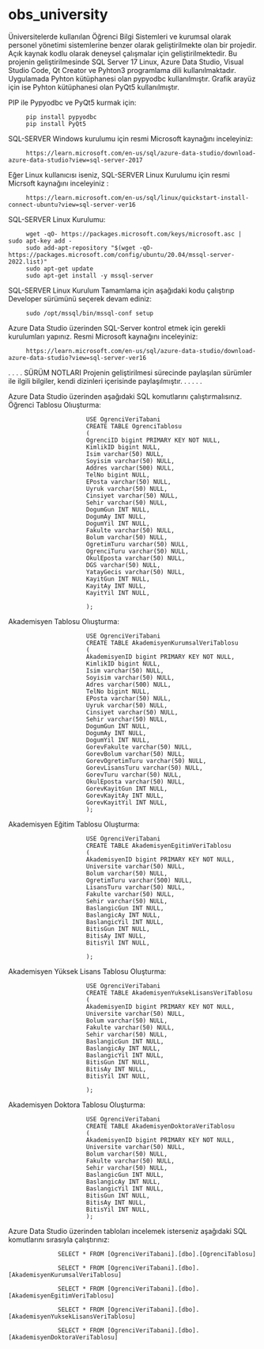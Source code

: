 # obs_university
Üniversitelerde kullanılan Öğrenci Bilgi Sistemleri ve kurumsal olarak personel yönetimi sistemlerine benzer olarak geliştirilmekte olan bir projedir. Açık kaynak kodlu olarak deneysel çalışmalar için geliştirilmektedir. Bu projenin geliştirilmesinde SQL Server 17 Linux, Azure Data Studio, Visual Studio Code, Qt Creator ve Pyhton3 programlama dili kullanılmaktadır. Uygulamada Pyhton kütüphanesi olan pypyodbc kullanılmıştır. Grafik arayüz için ise Pyhton kütüphanesi olan PyQt5 kullanılmıştır.

PIP ile Pypyodbc ve PyQt5 kurmak için:

         pip install pypyodbc
         pip install PyQt5

SQL-SERVER Windows kurulumu için resmi Microsoft kaynağını inceleyiniz:
         
         https://learn.microsoft.com/en-us/sql/azure-data-studio/download-azure-data-studio?view=sql-server-2017

Eğer Linux kullanıcısı iseniz, SQL-SERVER Linux Kurulumu için resmi Micrsoft kaynağını inceleyiniz : 

         https://learn.microsoft.com/en-us/sql/linux/quickstart-install-connect-ubuntu?view=sql-server-ver16

SQL-SERVER Linux Kurulumu:

         
         wget -qO- https://packages.microsoft.com/keys/microsoft.asc | sudo apt-key add - 
         sudo add-apt-repository "$(wget -qO- https://packages.microsoft.com/config/ubuntu/20.04/mssql-server-2022.list)" 
         sudo apt-get update 
         sudo apt-get install -y mssql-server

SQL-SERVER Linux Kurulum Tamamlama için aşağıdaki kodu çalıştırıp Developer sürümünü seçerek devam ediniz:
          
         sudo /opt/mssql/bin/mssql-conf setup

Azure Data Studio üzerinden SQL-Server kontrol etmek için gerekli kurulumları yapınız. Resmi Microsoft kaynağını inceleyiniz:
       
         https://learn.microsoft.com/en-us/sql/azure-data-studio/download-azure-data-studio?view=sql-server-ver16
.
.
.
.
SÜRÜM NOTLARI
Projenin geliştirilmesi sürecinde paylaşılan sürümler ile ilgili bilgiler, kendi dizinleri içerisinde paylaşılmıştır. 
.
.
.
.
.


Azure Data Studio üzerinden aşağıdaki SQL komutlarını çalıştırmalısınız.
Öğrenci Tablosu Olıuşturma:

                          USE OgrenciVeriTabani
                          CREATE TABLE OgrenciTablosu
                          (
                          OgrenciID bigint PRIMARY KEY NOT NULL,
                          KimlikID bigint NULL,
                          Isim varchar(50) NULL,
                          Soyisim varchar(50) NULL,
                          Addres varchar(500) NULL,
                          TelNo bigint NULL,
                          EPosta varchar(50) NULL,
                          Uyruk varchar(50) NULL,
                          Cinsiyet varchar(50) NULL,
                          Sehir varchar(50) NULL,
                          DogumGun INT NULL,
                          DogumAy INT NULL,
                          DogumYil INT NULL,
                          Fakulte varchar(50) NULL,
                          Bolum varchar(50) NULL,
                          OgretimTuru varchar(50) NULL,
                          OgrenciTuru varchar(50) NULL,
                          OkulEposta varchar(50) NULL,
                          DGS varchar(50) NULL,
                          YatayGecis varchar(50) NULL,
                          KayitGun INT NULL,
                          KayitAy INT NULL,
                          KayitYil INT NULL,

                          );
Akademisyen Tablosu Olıuşturma:

                          USE OgrenciVeriTabani
                          CREATE TABLE AkademisyenKurumsalVeriTablosu
                          (
                          AkademisyenID bigint PRIMARY KEY NOT NULL,
                          KimlikID bigint NULL,
                          Isim varchar(50) NULL,
                          Soyisim varchar(50) NULL,
                          Adres varchar(500) NULL,
                          TelNo bigint NULL,
                          EPosta varchar(50) NULL,
                          Uyruk varchar(50) NULL,
                          Cinsiyet varchar(50) NULL,
                          Sehir varchar(50) NULL,
                          DogumGun INT NULL,
                          DogumAy INT NULL,
                          DogumYil INT NULL,
                          GorevFakulte varchar(50) NULL,
                          GorevBolum varchar(50) NULL,
                          GorevOgretimTuru varchar(50) NULL,
                          GorevLisansTuru varchar(50) NULL,
                          GorevTuru varchar(50) NULL,
                          OkulEposta varchar(50) NULL,
                          GorevKayitGun INT NULL,
                          GorevKayitAy INT NULL,
                          GorevKayitYil INT NULL,
                          );
                          
Akademisyen Eğitim Tablosu Oluşturma:

                          USE OgrenciVeriTabani
                          CREATE TABLE AkademisyenEgitimVeriTablosu
                          (
                          AkademisyenID bigint PRIMARY KEY NOT NULL,
                          Universite varchar(50) NULL,
                          Bolum varchar(50) NULL,
                          OgretimTuru varchar(500) NULL,
                          LisansTuru varchar(50) NULL,
                          Fakulte varchar(50) NULL,
                          Sehir varchar(50) NULL,
                          BaslangicGun INT NULL,
                          BaslangicAy INT NULL,
                          BaslangicYil INT NULL,
                          BitisGun INT NULL,
                          BitisAy INT NULL,
                          BitisYil INT NULL,

                          );
Akademisyen Yüksek Lisans Tablosu Oluşturma:

                          USE OgrenciVeriTabani
                          CREATE TABLE AkademisyenYuksekLisansVeriTablosu
                          (
                          AkademisyenID bigint PRIMARY KEY NOT NULL,
                          Universite varchar(50) NULL,
                          Bolum varchar(50) NULL,
                          Fakulte varchar(50) NULL,
                          Sehir varchar(50) NULL,
                          BaslangicGun INT NULL,
                          BaslangicAy INT NULL,
                          BaslangicYil INT NULL,
                          BitisGun INT NULL,
                          BitisAy INT NULL,
                          BitisYil INT NULL,

                          );
                          
Akademisyen Doktora Tablosu Oluşturma:

                          USE OgrenciVeriTabani
                          CREATE TABLE AkademisyenDoktoraVeriTablosu
                          (
                          AkademisyenID bigint PRIMARY KEY NOT NULL,
                          Universite varchar(50) NULL,
                          Bolum varchar(50) NULL,
                          Fakulte varchar(50) NULL,
                          Sehir varchar(50) NULL,
                          BaslangicGun INT NULL,
                          BaslangicAy INT NULL,
                          BaslangicYil INT NULL,
                          BitisGun INT NULL,
                          BitisAy INT NULL,
                          BitisYil INT NULL,
                          );

Azure Data Studio üzerinden tabloları incelemek isterseniz aşağıdaki SQL komutlarını sırasıyla çalıştırınız:

                  SELECT * FROM [OgrenciVeriTabani].[dbo].[OgrenciTablosu]
                  
                  SELECT * FROM [OgrenciVeriTabani].[dbo].[AkademisyenKurumsalVeriTablosu]
                  
                  SELECT * FROM [OgrenciVeriTabani].[dbo].[AkademisyenEgitimVeriTablosu]
                  
                  SELECT * FROM [OgrenciVeriTabani].[dbo].[AkademisyenYuksekLisansVeriTablosu]
                  
                  SELECT * FROM [OgrenciVeriTabani].[dbo].[AkademisyenDoktoraVeriTablosu]
